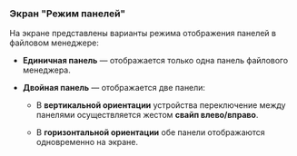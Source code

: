 ### Экран "Режим панелей"

На экране представлены варианты режима отображения панелей в файловом менеджере:

-   **Единичная панель** — отображается только одна панель файлового менеджера.
    
-   **Двойная панель** — отображается две панели:
    
    -   В **вертикальной ориентации** устройства переключение между панелями осуществляется жестом **свайп влево/вправо**.
        
    -   В **горизонтальной ориентации** обе панели отображаются одновременно на экране.